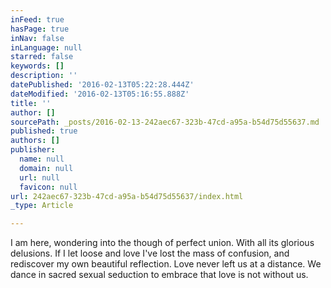 ```yaml
---
inFeed: true
hasPage: true
inNav: false
inLanguage: null
starred: false
keywords: []
description: ''
datePublished: '2016-02-13T05:22:28.444Z'
dateModified: '2016-02-13T05:16:55.888Z'
title: ''
author: []
sourcePath: _posts/2016-02-13-242aec67-323b-47cd-a95a-b54d75d55637.md
published: true
authors: []
publisher:
  name: null
  domain: null
  url: null
  favicon: null
url: 242aec67-323b-47cd-a95a-b54d75d55637/index.html
_type: Article

---
```

I am here, wondering into the though of perfect union. With all its glorious delusions.  If I let loose and love I've lost the mass of confusion, and rediscover my own beautiful reflection. Love never left us at a distance. We dance in sacred sexual seduction to embrace that  love is not without us.